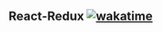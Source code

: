 ## React-Redux [![wakatime](https://wakatime.com/badge/github/ataur39n-sharif/react-redux.svg)](https://wakatime.com/badge/github/ataur39n-sharif/react-redux)
